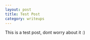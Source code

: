 ```yaml
---
layout: post
title: Test Post
category: writeups
---
```


This is a test post, dont worry about it :)
